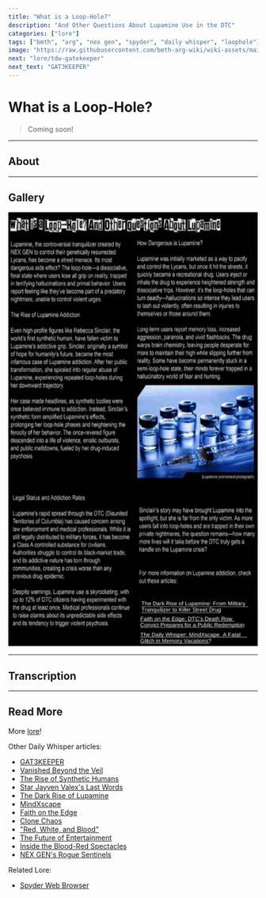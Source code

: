```yaml
---
title: "What is a Loop-Hole?"
description: "And Other Questions About Lupamine Use in the DTC"
categories: ["lore"]
tags: ["bmth", "arg", "nex gen", "spyder", "daily whisper", "loophole"]
image: "https://raw.githubusercontent.com/bmth-arg-wiki/wiki-assets/main/lore/webbrowser/dailywhisper/loophole-300x300.png"
next: "lore/tdw-gatekeeper"
next_text: "GAT3KEEPER"
---
```

# What is a Loop-Hole?

> Coming soon!

***

## About



***

## Gallery

![loophole article](https://raw.githubusercontent.com/bmth-arg-wiki/wiki-assets/main/lore/webbrowser/dailywhisper/loophole.png)

***

## Transcription



***

## Read More

More [lore](lore)!

Other Daily Whisper articles:

- [GAT3KEEPER](tdw-gatekeeper)
- [Vanished Beyond the Veil](tdw-vanished)
- [The Rise of Synthetic Humans](tdw-riseofsynth)
- [Star Jayven Valex's Last Words](tdw-valexlastwords)
- [The Dark Rise of Lupamine](tdw-riseoflupamine)
- [MindXscape](tdw-mindxscape)
- [Faith on the Edge](tdw-faithedge)
- [Clone Chaos](tdw-clonechaos)
- ["Red, White, and Blood"](tdw-redwhiteblood)
- [The Future of Entertainment](tdw-futureentertainment)
- [Inside the Blood-Red Spectacles](tdw-bloodredspectacles)
- [NEX GEN's Rogue Sentinels](tdw-roguesentinels)

Related Lore:

- [Spyder Web Browser](webbrowser)